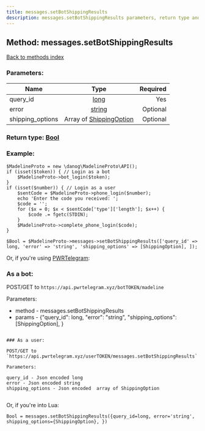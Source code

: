 ```yaml
---
title: messages.setBotShippingResults
description: messages.setBotShippingResults parameters, return type and example
---
```

## Method: messages.setBotShippingResults  
[Back to methods index](index.md)


### Parameters:

| Name     |    Type       | Required |
|----------|:-------------:|---------:|
|query\_id|[long](../types/long.md) | Yes|
|error|[string](../types/string.md) | Optional|
|shipping\_options|Array of [ShippingOption](../types/ShippingOption.md) | Optional|


### Return type: [Bool](../types/Bool.md)

### Example:


```
$MadelineProto = new \danog\MadelineProto\API();
if (isset($token)) { // Login as a bot
    $MadelineProto->bot_login($token);
}
if (isset($number)) { // Login as a user
    $sentCode = $MadelineProto->phone_login($number);
    echo 'Enter the code you received: ';
    $code = '';
    for ($x = 0; $x < $sentCode['type']['length']; $x++) {
        $code .= fgetc(STDIN);
    }
    $MadelineProto->complete_phone_login($code);
}

$Bool = $MadelineProto->messages->setBotShippingResults(['query_id' => long, 'error' => 'string', 'shipping_options' => [ShippingOption], ]);
```

Or, if you're using [PWRTelegram](https://pwrtelegram.xyz):

### As a bot:

POST/GET to `https://api.pwrtelegram.xyz/botTOKEN/madeline`

Parameters:

* method - messages.setBotShippingResults
* params - {"query_id": long, "error": "string", "shipping_options": [ShippingOption], }

```

### As a user:

POST/GET to `https://api.pwrtelegram.xyz/userTOKEN/messages.setBotShippingResults`

Parameters:

query_id - Json encoded long
error - Json encoded string
shipping_options - Json encoded  array of ShippingOption


```

Or, if you're into Lua:

```
Bool = messages.setBotShippingResults({query_id=long, error='string', shipping_options={ShippingOption}, })
```

